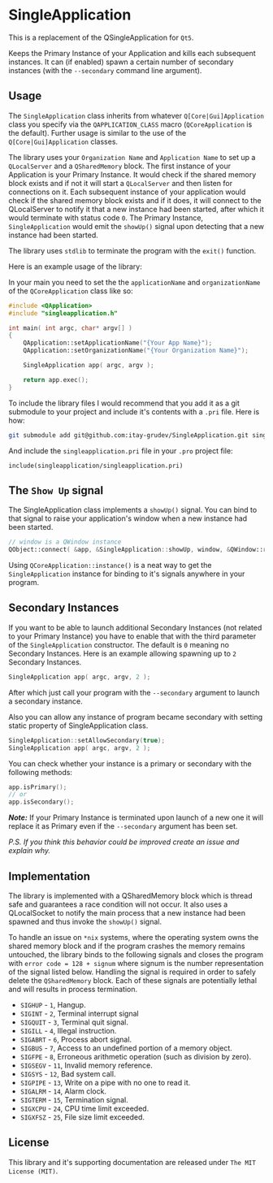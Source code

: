 SingleApplication
=================

This is a replacement of the QSingleApplication for `Qt5`.

Keeps the Primary Instance of your Application and kills each subsequent
instances. It can (if enabled) spawn a certain number of secondary instances
(with the `--secondary` command line argument).

Usage
-----

The `SingleApplication` class inherits from whatever `Q[Core|Gui]Application`
class you specify via the `QAPPLICATION_CLASS` macro (`QCoreApplication` is the
default). Further usage is similar to the use of the `Q[Core|Gui]Application`
classes.

The library uses your `Organization Name` and `Application Name` to set up a
`QLocalServer` and a `QSharedMemory` block. The first instance of your
Application is your Primary Instance. It would check if the shared memory block
exists and if not it will start a `QLocalServer` and then listen for connections
on it. Each subsequent instance of your application would check if the shared
memory block exists and if it does, it will connect to the QLocalServer to
notify it that a new instance had been started, after which it would terminate
 with status code `0`. The Primary Instance, `SingleApplication` would emit the
 `showUp()` signal upon detecting that a new instance had been started.

The library uses `stdlib` to terminate the program with the `exit()` function.

Here is an example usage of the library:

In your main you need to set the the `applicationName` and `organizationName` of
the `QCoreApplication` class like so:

```cpp
#include <QApplication>
#include "singleapplication.h"

int main( int argc, char* argv[] )
{
    QApplication::setApplicationName("{Your App Name}");
    QApplication::setOrganizationName("{Your Organization Name}");

    SingleApplication app( argc, argv );

    return app.exec();
}
```

To include the library files I would recommend that you add it as a git
submodule to your project and include it's contents with a `.pri` file. Here is
how:

```bash
git submodule add git@github.com:itay-grudev/SingleApplication.git singleapplication
```

And include the `singleapplication.pri` file in your `.pro` project file:

```qmake
include(singleapplication/singleapplication.pri)
```

The `Show Up` signal
------------------------

The SingleApplication class implements a `showUp()` signal. You can bind to that
signal to raise your application's window when a new instance had been started.

```cpp
// window is a QWindow instance
QObject::connect( &app, &SingleApplication::showUp, window, &QWindow::raise );
```

Using `QCoreApplication::instance()` is a neat way to get the
`SingleApplication` instance for binding to it's signals anywhere in your
program.

Secondary Instances
-------------------

If you want to be able to launch additional Secondary Instances (not related to
your Primary Instance) you have to enable that with the third parameter of the
`SingleApplication` constructor. The default is `0` meaning no Secondary
Instances. Here is an example allowing spawning up to `2` Secondary Instances.

```cpp
SingleApplication app( argc, argv, 2 );
```

After which just call your program with the `--secondary` argument to launch a
secondary instance.

Also you can allow any instance of program became secondary with setting
static property of SingleApplication class.

```cpp
SingleApplication::setAllowSecondary(true);
SingleApplication app( argc, argv, 2 );
```

You can check whether your instance is a primary or secondary with the following
methods:

```cpp
app.isPrimary();
// or
app.isSecondary();
```

__*Note:*__ If your Primary Instance is terminated upon launch of a new one it
will replace it as Primary even if the `--secondary` argument has been set.

*P.S. If you think this behavior could be improved create an issue and explain
why.*

Implementation
--------------

The library is implemented with a QSharedMemory block which is thread safe and
guarantees a race condition will not occur. It also uses a QLocalSocket to
notify the main process that a new instance had been spawned and thus invoke the
`showUp()` signal.

To handle an issue on `*nix` systems, where the operating system owns the shared
memory block and if the program crashes the memory remains untouched, the
library binds to the following signals and closes the program with
`error code = 128 + signum` where signum is the number representation of the
signal listed below. Handling the signal is required in order to safely delete
the `QSharedMemory` block. Each of these signals are potentially lethal and will
results in process termination.

*   `SIGHUP` - `1`, Hangup.
*   `SIGINT` - `2`, Terminal interrupt signal
*   `SIGQUIT` - `3`, Terminal quit signal.
*   `SIGILL` - `4`, Illegal instruction.
*   `SIGABRT` - `6`, Process abort signal.
*   `SIGBUS` - `7`, Access to an undefined portion of a memory object.
*   `SIGFPE` - `8`, Erroneous arithmetic operation (such as division by zero).
*   `SIGSEGV` - `11`, Invalid memory reference.
*   `SIGSYS` - `12`, Bad system call.
*   `SIGPIPE` - `13`, Write on a pipe with no one to read it.
*   `SIGALRM` - `14`, Alarm clock.
*   `SIGTERM` - `15`, Termination signal.
*   `SIGXCPU` - `24`, CPU time limit exceeded.
*   `SIGXFSZ` - `25`, File size limit exceeded.


License
-------
This library and it's supporting documentation are released under `The MIT License (MIT)`.
